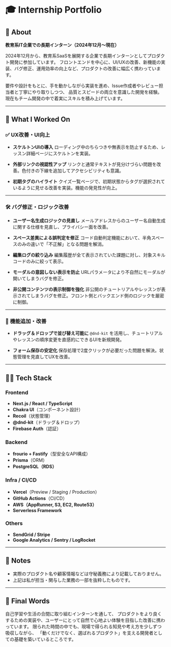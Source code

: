 # 🎓 Internship Portfolio

## 💼 About

**教育系IT企業での長期インターン（2024年12月〜現在）**

2024年12月から、教育系SaaSを展開する企業で長期インターンとしてプロダクト開発に参加しています。
フロントエンドを中心に、UI/UXの改善、新機能の実装、バグ修正、運用効率の向上など、プロダクトの改善に幅広く携わっています。

要件や設計をもとに、手を動かしながら実装を進め、Issue作成者やレビュー担当者と丁寧にやり取りしつつ、
品質とスピードの両立を意識した開発を経験。現在もチーム開発の中で着実にスキルを積み上げています。

---

## 🚀 What I Worked On

### ✅ UX改善・UI向上

* **スケルトンUIの導入**
  ローディング中のちらつきや無表示を防止するため、レッスン詳細ページにスケルトンを実装。

* **外部リンクの視認性アップ**
  リンクと通常テキストが見分けづらい問題を改善。色付きの下線を追加してアクセシビリティも意識。

* **初期タグのハイライト**
  クイズ一覧ページで、初期状態からタグが選択されているように見せる改善を実装。機能の発見性が向上。

---

### 🛠 バグ修正・ロジック改善

* **ユーザー名生成ロジックの見直し**
  メールアドレスからのユーザー名自動生成に関する仕様を見直し、プライバシー面を改善。

* **スペース差異による誤判定を修正**
  コード自動判定機能において、半角スペースのみの違いで「不正解」となる問題を解消。

* **編集ログの絞り込み**
  編集履歴が全て表示されていた課題に対し、対象スキルコードのみに絞って表示。

* **モーダルの意図しない表示を防止**
  URLパラメータにより不自然にモーダルが開いてしまうバグを修正。

* **非公開コンテンツの表示制御を強化**
  非公開のチュートリアルやレッスンが表示されてしまうバグを修正。フロント側とバックエンド側のロジックを厳密に制御。

---

### 🔧 機能追加・改善

* **ドラッグ＆ドロップで並び替え可能に**
  `@dnd-kit` を活用し、チュートリアルやレッスンの順序変更を直感的にできるUIを新規開発。

* **フォーム保存の安定化**
  保存処理で2度クリックが必要だった問題を解決。状態管理を見直してUXを改善。

---

## 🧑‍💻 Tech Stack

### Frontend

* **Next.js / React / TypeScript**
* **Chakra UI**（コンポーネント設計）
* **Recoil**（状態管理）
* **@dnd-kit**（ドラッグ＆ドロップ）
* **Firebase Auth**（認証）

### Backend

* **frourio + Fastify**（型安全なAPI構成）
* **Prisma**（ORM）
* **PostgreSQL（RDS）**

### Infra / CI/CD

* **Vercel**（Preview / Staging / Production）
* **GitHub Actions**（CI/CD）
* **AWS（AppRunner, S3, EC2, Route53）**
* **Serverless Framework**

### Others

* **SendGrid / Stripe**
* **Google Analytics / Sentry / LogRocket**

---

## 📝 Notes

* 実際のプロダクト名や顧客情報などは守秘義務により記載しておりません。
* 上記は私が担当・関与した業務の一部を抜粋したものです。

---

## 📌 Final Words

自己学習や生活の合間に取り組むインターンを通して、
プロダクトをより良くするための実装や、ユーザーにとって自然で心地よい体験を目指した改善に携わっています。
限られた時間の中でも、現場で得られる知見や考え方を少しずつ吸収しながら、
「動くだけでなく、選ばれるプロダクト」を支える開発者としての基礎を築いているところです。

